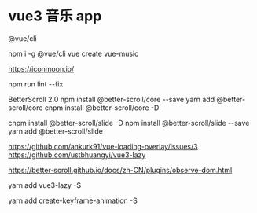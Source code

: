 # vue3 音乐 app

@vue/cli

npm i -g @vue/cli
vue create vue-music

https://iconmoon.io/

npm run lint --fix

BetterScroll 2.0
npm install @better-scroll/core --save
yarn add @better-scroll/core
cnpm install @better-scroll/core -D

cnpm install @better-scroll/slide -D
npm install @better-scroll/slide --save
yarn add @better-scroll/slide


https://github.com/ankurk91/vue-loading-overlay/issues/3
https://github.com/ustbhuangyi/vue3-lazy

https://better-scroll.github.io/docs/zh-CN/plugins/observe-dom.html

yarn add vue3-lazy -S

yarn add create-keyframe-animation -S 
